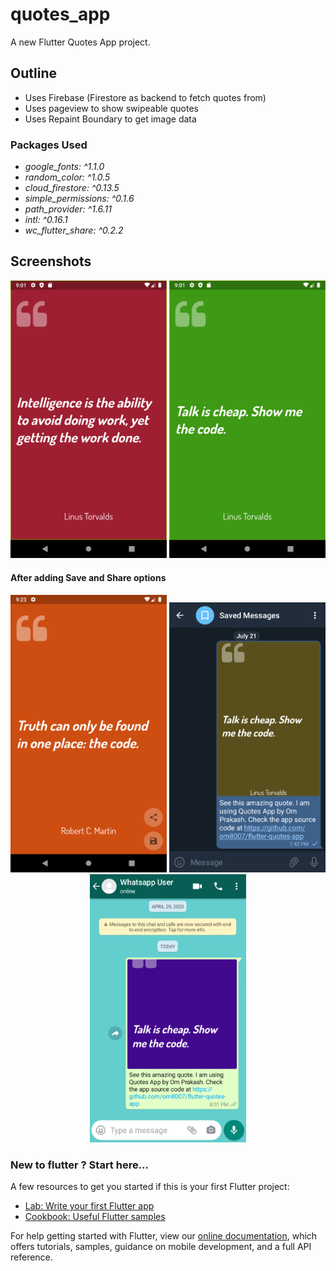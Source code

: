 # quotes_app

A new Flutter Quotes App project.

## Outline
- Uses Firebase (Firestore as backend to fetch quotes from)
- Uses pageview to show swipeable quotes
- Uses Repaint Boundary to get image data

### Packages Used
- _google_fonts: ^1.1.0_
- _random_color: ^1.0.5_
- _cloud_firestore: ^0.13.5_
- _simple_permissions: ^0.1.6_
- _path_provider: ^1.6.11_
- _intl: ^0.16.1_
- _wc_flutter_share: ^0.2.2_


## Screenshots
<p align="center">
<img src="./screenshots/screenshot (1).png" alt="Quote 1" width="250" title="Quote 1">
<img src="./screenshots/screenshot (2).png" alt="Quote 2" width="250" title="Quote 2">
</p>

#### After adding Save and Share options
<p align="center">
<img src="./screenshots/screenshot (3).png" alt="Quote 1" width="250" title="Quote 1">
<img src="./screenshots/send_to_telegram.png" alt="Quote shared on Telegram" width="250" title="Quote shared on Telegram">
<img src="./screenshots/send_to_whatsapp.png" alt="Quote shared on Whatsapp" width="250" title="Quote shared on Whatsapp">
</p>

### New to flutter ? Start here...

A few resources to get you started if this is your first Flutter project:

- [Lab: Write your first Flutter app](https://flutter.dev/docs/get-started/codelab)
- [Cookbook: Useful Flutter samples](https://flutter.dev/docs/cookbook)

For help getting started with Flutter, view our
[online documentation](https://flutter.dev/docs), which offers tutorials,
samples, guidance on mobile development, and a full API reference.
